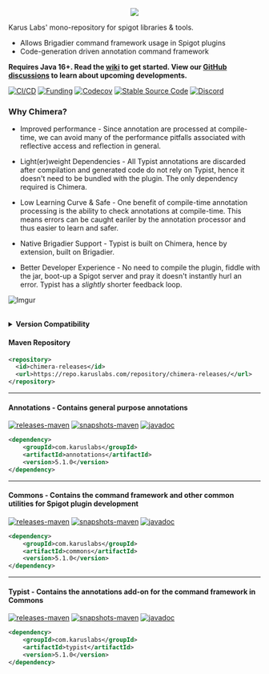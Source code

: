 <p align = "center">
  <img src = "https://i.imgur.com/iHgSlXk.png">
</p>

Karus Labs' mono-repository for spigot libraries & tools. 
* Allows Brigadier command framework usage in Spigot plugins
* Code-generation driven annotation command framework

**Requires Java 16+. Read the [wiki](https://github.com/Pante/Chimera/wiki) to get started. View our [GitHub discussions](https://github.com/Pante/chimera/discussions/300) to learn about upcoming developments.**

[![CI/CD](https://github.com/Pante/Chimera/workflows/CI/CD/badge.svg)](https://github.com/Pante/Chimera/actions?query=workflow%3ACI%2FCD)
[![Funding](https://img.shields.io/badge/%F0%9F%A4%8D%20-sponsorship-ff69b4?style=flat-square)](https://github.com/sponsors/Pante)
[![Codecov](https://codecov.io/gh/Pante/Chimera/branch/master/graph/badge.svg)](https://codecov.io/gh/Pante/Chimera)
[![Stable Source Code](https://img.shields.io/badge/stable-branch-blue.svg)](https://github.com/Pante/Chimera/tree/stable)
[![Discord](https://img.shields.io/discord/140273735772012544.svg?style=flat-square)](https://discord.gg/uE4C9NQ)

### Why Chimera?
* Improved performance - Since annotation are processed at compile-time, we can avoid many of the performance pitfalls associated with reflective access and reflection in general.

* Light(er)weight Dependencies - All Typist annotations are discarded after compilation and generated code do not rely on Typist, hence it doesn't need to be bundled with the plugin. The only dependency required is Chimera.

* Low Learning Curve & Safe - One benefit of compile-time annotation processing is the ability to check annotations at compile-time. This means errors can be caught eariler by the annotation processor and thus easier to learn and safer.

* Native Brigadier Support - Typist is built on Chimera, hence by extension, built on Brigadier.

* Better Developer Experience - No need to compile the plugin, fiddle with the jar, boot-up a Spigot server and pray it doesn't instantly hurl an error. Typist has a _slightly_ shorter feedback loop.

![Imgur](https://imgur.com/4gI73KN.gif)
<br>
<br>
<details>
    <summary>
        <b>Version Compatibility</b>
    </summary>

| Chimera Version | Minecraft Version |
|-----------------|-------------------|
| 5.1.0           | 1.17.1            |
| 5.0.0           | 1.17.0            |
| 4.9.0-SNAPSHOT  | 1.16.4            |
| 4.8.0           | 1.16.3            |
| 4.7.1           | 1.16.1            |
| 4.6.1           | 1.15.2            |
| 4.3.0           | 1.14 - 1.14.4     |
| 4.1.0           | 1.13.2            |
</details>

#### Maven Repository
```XML
<repository>
  <id>chimera-releases</id>
  <url>https://repo.karuslabs.com/repository/chimera-releases/</url>
</repository>
```

***
#### Annotations - Contains general purpose annotations
[![releases-maven](https://img.shields.io/maven-metadata/v/https/repo.karuslabs.com/repository/chimera-releases/com/karuslabs/chimera/maven-metadata.xml.svg)](https://repo.karuslabs.com/service/rest/repository/browse/chimera-releases/com/karuslabs/annotations/)
[![snapshots-maven](https://img.shields.io/maven-metadata/v/https/repo.karuslabs.com/repository/chimera-snapshots/com/karuslabs/chimera/maven-metadata.xml.svg)](https://repo.karuslabs.com/service/rest/repository/browse/chimera-snapshots/com/karuslabs/annotations/)
[![javadoc](https://img.shields.io/badge/javadoc-latest-brightgreen.svg)](https://repo.karuslabs.com/repository/chimera/latest/annotations/apidocs/index.html)
```XML
<dependency>
    <groupId>com.karuslabs</groupId>
    <artifactId>annotations</artifactId>
    <version>5.1.0</version>
</dependency>
```

***
#### Commons - Contains the command framework and other common utilities for Spigot plugin development
[![releases-maven](https://img.shields.io/maven-metadata/v/https/repo.karuslabs.com/repository/chimera-releases/com/karuslabs/chimera/maven-metadata.xml.svg)](https://repo.karuslabs.com/service/rest/repository/browse/chimera-releases/com/karuslabs/commons)
[![snapshots-maven](https://img.shields.io/maven-metadata/v/https/repo.karuslabs.com/repository/chimera-snapshots/com/karuslabs/chimera/maven-metadata.xml.svg)](https://repo.karuslabs.com/service/rest/repository/browse/chimera-snapshots/com/karuslabs/commons)
[![javadoc](https://img.shields.io/badge/javadoc-latest-brightgreen.svg)](https://repo.karuslabs.com/repository/chimera/latest/commons/apidocs/index.html)
```XML
<dependency>
    <groupId>com.karuslabs</groupId>
    <artifactId>commons</artifactId>
    <version>5.1.0</version>
</dependency>
```

***
#### Typist - Contains the annotations add-on for the command framework in Commons
[![releases-maven](https://img.shields.io/maven-metadata/v/https/repo.karuslabs.com/repository/chimera-releases/com/karuslabs/chimera/maven-metadata.xml.svg)](https://repo.karuslabs.com/service/rest/repository/browse/chimera-releases/com/karuslabs/typist)
[![snapshots-maven](https://img.shields.io/maven-metadata/v/https/repo.karuslabs.com/repository/chimera-snapshots/com/karuslabs/chimera/maven-metadata.xml.svg)](https://repo.karuslabs.com/service/rest/repository/browse/chimera-snapshots/com/karuslabs/typist)
[![javadoc](https://img.shields.io/badge/javadoc-latest-brightgreen.svg)](https://repo.karuslabs.com/repository/chimera/latest/typist/apidocs/index.html)
```XML
<dependency>
    <groupId>com.karuslabs</groupId>
    <artifactId>typist</artifactId>
    <version>5.1.0</version>
</dependency>
```

